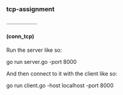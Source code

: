 ### tcp-assignment
....................

#### (conn_tcp)
Run the server like so:

go run server.go -port 8000

And then connect to it with the client like so:

go run client.go -host localhost -port 8000
